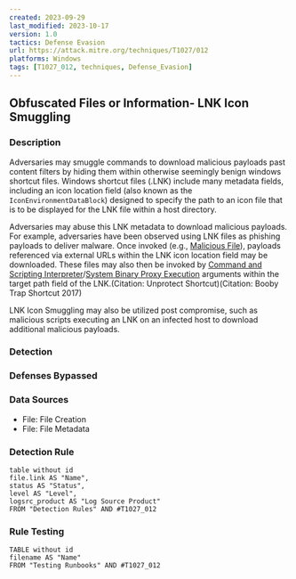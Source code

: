 ```yaml
---
created: 2023-09-29
last_modified: 2023-10-17
version: 1.0
tactics: Defense Evasion
url: https://attack.mitre.org/techniques/T1027/012
platforms: Windows
tags: [T1027_012, techniques, Defense_Evasion]
---
```


## Obfuscated Files or Information- LNK Icon Smuggling

### Description

Adversaries may smuggle commands to download malicious payloads past content filters by hiding them within otherwise seemingly benign windows shortcut files. Windows shortcut files (.LNK) include many metadata fields, including an icon location field (also known as the `IconEnvironmentDataBlock`) designed to specify the path to an icon file that is to be displayed for the LNK file within a host directory. 

Adversaries may abuse this LNK metadata to download malicious payloads. For example, adversaries have been observed using LNK files as phishing payloads to deliver malware. Once invoked (e.g., [Malicious File](https://attack.mitre.org/techniques/T1204/002)), payloads referenced via external URLs within the LNK icon location field may be downloaded. These files may also then be invoked by [Command and Scripting Interpreter](https://attack.mitre.org/techniques/T1059)/[System Binary Proxy Execution](https://attack.mitre.org/techniques/T1218) arguments within the target path field of the LNK.(Citation: Unprotect Shortcut)(Citation: Booby Trap Shortcut 2017)

LNK Icon Smuggling may also be utilized post compromise, such as malicious scripts executing an LNK on an infected host to download additional malicious payloads. 


### Detection




### Defenses Bypassed



### Data Sources

  - File: File Creation
  -  File: File Metadata
### Detection Rule

```dataview
table without id
file.link AS "Name",
status AS "Status",
level AS "Level",
logsrc_product AS "Log Source Product"
FROM "Detection Rules" AND #T1027_012
```

### Rule Testing

```dataview
TABLE without id
filename AS "Name"
FROM "Testing Runbooks" AND #T1027_012
```
